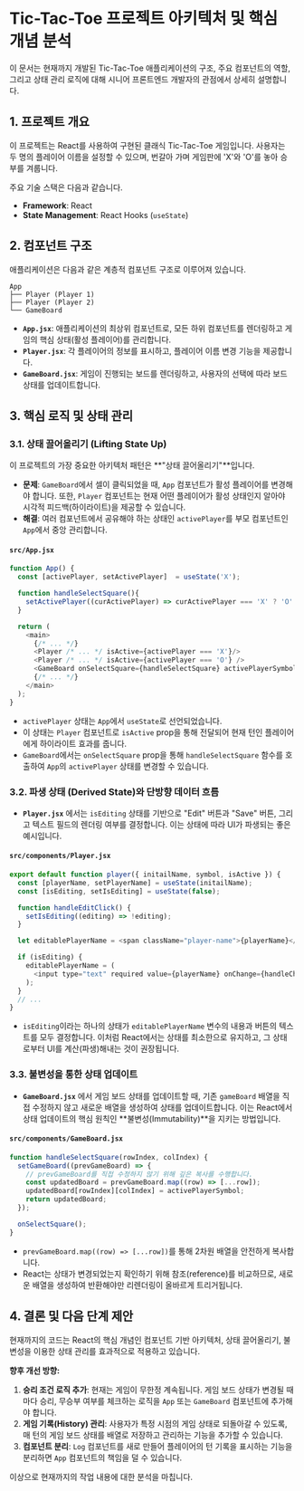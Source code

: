 # Tic-Tac-Toe 프로젝트 아키텍처 및 핵심 개념 분석

이 문서는 현재까지 개발된 Tic-Tac-Toe 애플리케이션의 구조, 주요 컴포넌트의 역할, 그리고 상태 관리 로직에 대해 시니어 프론트엔드 개발자의 관점에서 상세히 설명합니다.

## 1. 프로젝트 개요

이 프로젝트는 React를 사용하여 구현된 클래식 Tic-Tac-Toe 게임입니다. 사용자는 두 명의 플레이어 이름을 설정할 수 있으며, 번갈아 가며 게임판에 'X'와 'O'를 놓아 승부를 겨룹니다.

주요 기술 스택은 다음과 같습니다.

- **Framework**: React
- **State Management**: React Hooks (`useState`)

## 2. 컴포넌트 구조

애플리케이션은 다음과 같은 계층적 컴포넌트 구조로 이루어져 있습니다.

```
App
├── Player (Player 1)
├── Player (Player 2)
└── GameBoard
```

- **`App.jsx`**: 애플리케이션의 최상위 컴포넌트로, 모든 하위 컴포넌트를 렌더링하고 게임의 핵심 상태(활성 플레이어)를 관리합니다.
- **`Player.jsx`**: 각 플레이어의 정보를 표시하고, 플레이어 이름 변경 기능을 제공합니다.
- **`GameBoard.jsx`**: 게임이 진행되는 보드를 렌더링하고, 사용자의 선택에 따라 보드 상태를 업데이트합니다.

## 3. 핵심 로직 및 상태 관리

### 3.1. 상태 끌어올리기 (Lifting State Up)

이 프로젝트의 가장 중요한 아키텍처 패턴은 **"상태 끌어올리기"**입니다.

- **문제**: `GameBoard`에서 셀이 클릭되었을 때, `App` 컴포넌트가 활성 플레이어를 변경해야 합니다. 또한, `Player` 컴포넌트는 현재 어떤 플레이어가 활성 상태인지 알아야 시각적 피드백(하이라이트)을 제공할 수 있습니다.
- **해결**: 여러 컴포넌트에서 공유해야 하는 상태인 `activePlayer`를 부모 컴포넌트인 `App`에서 중앙 관리합니다.

#### `src/App.jsx`

```javascript
function App() {
  const [activePlayer, setActivePlayer]  = useState('X');

  function handleSelectSquare(){ 
    setActivePlayer((curActivePlayer) => curActivePlayer === 'X' ? 'O' : 'X');
  }

  return (
    <main>
      {/* ... */}
      <Player /* ... */ isActive={activePlayer === 'X'}/>
      <Player /* ... */ isActive={activePlayer === 'O'} />
      <GameBoard onSelectSquare={handleSelectSquare} activePlayerSymbol={activePlayer}/>
      {/* ... */}
    </main> 
  );
}
```

- `activePlayer` 상태는 `App`에서 `useState`로 선언되었습니다.
- 이 상태는 `Player` 컴포넌트로 `isActive` prop을 통해 전달되어 현재 턴인 플레이어에게 하이라이트 효과를 줍니다.
- `GameBoard`에서는 `onSelectSquare` prop을 통해 `handleSelectSquare` 함수를 호출하여 `App`의 `activePlayer` 상태를 변경할 수 있습니다.

### 3.2. 파생 상태 (Derived State)와 단방향 데이터 흐름

- **`Player.jsx`** 에서는 `isEditing` 상태를 기반으로 "Edit" 버튼과 "Save" 버튼, 그리고 텍스트 필드의 렌더링 여부를 결정합니다. 이는 상태에 따라 UI가 파생되는 좋은 예시입니다.

#### `src/components/Player.jsx`

```javascript
export default function player({ initailName, symbol, isActive }) {
  const [playerName, setPlayerName] = useState(initailName);
  const [isEditing, setIsEditing] = useState(false);

  function handleEditClick() {
    setIsEditing((editing) => !editing);
  }

  let editablePlayerName = <span className="player-name">{playerName}</span>;

  if (isEditing) {
    editablePlayerName = (
      <input type="text" required value={playerName} onChange={handleChange} />
    );
  }
  // ...
}
```

- `isEditing`이라는 하나의 상태가 `editablePlayerName` 변수의 내용과 버튼의 텍스트를 모두 결정합니다. 이처럼 React에서는 상태를 최소한으로 유지하고, 그 상태로부터 UI를 계산(파생)해내는 것이 권장됩니다.

### 3.3. 불변성을 통한 상태 업데이트

- **`GameBoard.jsx`** 에서 게임 보드 상태를 업데이트할 때, 기존 `gameBoard` 배열을 직접 수정하지 않고 새로운 배열을 생성하여 상태를 업데이트합니다. 이는 React에서 상태 업데이트의 핵심 원칙인 **불변성(Immutability)**을 지키는 방법입니다.

#### `src/components/GameBoard.jsx`

```javascript
function handleSelectSquare(rowIndex, colIndex) {
  setGameBoard((prevGameBoard) => {
    // prevGameBoard를 직접 수정하지 않기 위해 깊은 복사를 수행합니다.
    const updatedBoard = prevGameBoard.map((row) => [...row]);
    updatedBoard[rowIndex][colIndex] = activePlayerSymbol;
    return updatedBoard;
  });

  onSelectSquare();
}
```

- `prevGameBoard.map((row) => [...row])`를 통해 2차원 배열을 안전하게 복사합니다.
- React는 상태가 변경되었는지 확인하기 위해 참조(reference)를 비교하므로, 새로운 배열을 생성하여 반환해야만 리렌더링이 올바르게 트리거됩니다.

## 4. 결론 및 다음 단계 제안

현재까지의 코드는 React의 핵심 개념인 컴포넌트 기반 아키텍처, 상태 끌어올리기, 불변성을 이용한 상태 관리를 효과적으로 적용하고 있습니다.

**향후 개선 방향:**

1.  **승리 조건 로직 추가**: 현재는 게임이 무한정 계속됩니다. 게임 보드 상태가 변경될 때마다 승리, 무승부 여부를 체크하는 로직을 `App` 또는 `GameBoard` 컴포넌트에 추가해야 합니다.
2.  **게임 기록(History) 관리**: 사용자가 특정 시점의 게임 상태로 되돌아갈 수 있도록, 매 턴의 게임 보드 상태를 배열로 저장하고 관리하는 기능을 추가할 수 있습니다.
3.  **컴포넌트 분리**: `Log` 컴포넌트를 새로 만들어 플레이어의 턴 기록을 표시하는 기능을 분리하면 `App` 컴포넌트의 책임을 덜 수 있습니다.

이상으로 현재까지의 작업 내용에 대한 분석을 마칩니다.


